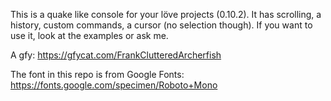 This is a quake like console for your löve projects (0.10.2).
It has scrolling, a history, custom commands, a cursor (no selection though).
If you want to use it, look at the examples or ask me.

A gfy: https://gfycat.com/FrankClutteredArcherfish

The font in this repo is from Google Fonts: https://fonts.google.com/specimen/Roboto+Mono